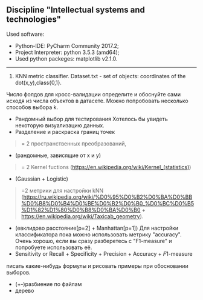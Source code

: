 Discipline "Intellectual systems and technologies"
---------------------------------------------------
Used software:
- Python-IDE: PyCharm Community 2017.2;
- Project Interpreter: python 3.5.3 (amd64);
- Used python packeges: matplotlib v2.1.0.
--------------------------------------------------- 
1. KNN metric classifier.
  Dataset.txt - set of objects: coordinates of the dot(x,y),class{0,1}.
  
Число фолдов для кросс-валидации определите и обоснуйте сами исходя из числа объектов в датасете.
Можно попробовать несколько способов выбора k.
- Рандомный выбор для тестирования
Хотелось бы увидеть некоторую визуализацию данных.
- Разделение и раскраска границ точек
>= 2 пространственных преобразований,
- (рандомные, зависящие от x и y)
>= 2 Kernel fuctions (https://en.wikipedia.org/wiki/Kernel_(statistics))
- (Gaussian + Logistic)
>=2 метрики для настройки kNN (https://ru.wikipedia.org/wiki/%D0%95%D0%B2%D0%BA%D0%BB%D0%B8%D0%B4%D0%BE%D0%B2%D0%B0_%D0%BC%D0%B5%D1%82%D1%80%D0%B8%D0%BA%D0%B0 + https://en.wikipedia.org/wiki/Taxicab_geometry).
- (евклидово расстояние[p=2] + Manhattan[p=1])
Для настройки классификатора пока можно использовать метрику "accuracy". Очень хорошо, если вы сразу разберетесь с "F1-measure" и попробуете использовать её.
- Sensitivity or Recall + Specificity + Precision + Accuracy + 𝐹1-measure

писать какие-нибудь формулы и рисовать примеры при обосновании выборов.

- (+-)разбиение по файлам
- дерево

